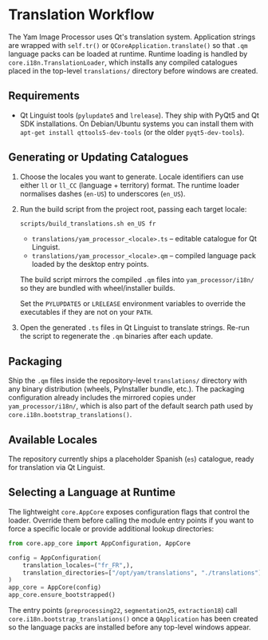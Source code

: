 # Translation Workflow

The Yam Image Processor uses Qt's translation system.  Application strings are
wrapped with `self.tr()` or `QCoreApplication.translate()` so that `.qm`
language packs can be loaded at runtime.  Runtime loading is handled by
`core.i18n.TranslationLoader`, which installs any compiled catalogues placed in
the top-level `translations/` directory before windows are created.

## Requirements

* Qt Linguist tools (`pylupdate5` and `lrelease`).  They ship with PyQt5 and Qt
  SDK installations.  On Debian/Ubuntu systems you can install them with
  `apt-get install qttools5-dev-tools` (or the older `pyqt5-dev-tools`).

## Generating or Updating Catalogues

1. Choose the locales you want to generate.  Locale identifiers can use either
   `ll` or `ll_CC` (language + territory) format.  The runtime loader normalises
   dashes (`en-US`) to underscores (`en_US`).
2. Run the build script from the project root, passing each target locale:

   ```bash
   scripts/build_translations.sh en_US fr
   ```

   * `translations/yam_processor_<locale>.ts` – editable catalogue for Qt
     Linguist.
   * `translations/yam_processor_<locale>.qm` – compiled language pack loaded
     by the desktop entry points.

   The build script mirrors the compiled `.qm` files into
   `yam_processor/i18n/` so they are bundled with wheel/installer builds.

   Set the `PYLUPDATE5` or `LRELEASE` environment variables to override the
   executables if they are not on your `PATH`.

3. Open the generated `.ts` files in Qt Linguist to translate strings.  Re-run
   the script to regenerate the `.qm` binaries after each update.

## Packaging

Ship the `.qm` files inside the repository-level `translations/` directory with
any binary distribution (wheels, PyInstaller bundle, etc.).  The packaging
configuration already includes the mirrored copies under `yam_processor/i18n/`,
which is also part of the default search path used by
`core.i18n.bootstrap_translations()`.

## Available Locales

The repository currently ships a placeholder Spanish (`es`) catalogue, ready for
translation via Qt Linguist.

## Selecting a Language at Runtime

The lightweight `core.AppCore` exposes configuration flags that control the
loader.  Override them before calling the module entry points if you want to
force a specific locale or provide additional lookup directories:

```python
from core.app_core import AppConfiguration, AppCore

config = AppConfiguration(
    translation_locales=("fr_FR",),
    translation_directories=["/opt/yam/translations", "./translations"],
)
app_core = AppCore(config)
app_core.ensure_bootstrapped()
```

The entry points (`preprocessing22`, `segmentation25`, `extraction18`) call
`core.i18n.bootstrap_translations()` once a `QApplication` has been created so
the language packs are installed before any top-level windows appear.
